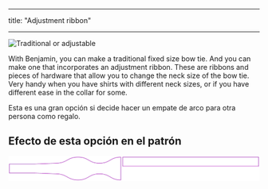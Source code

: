 - - -
title: "Adjustment ribbon"
- - -

![Traditional or adjustable](adjustmentribbon.svg)

With Benjamin, you can make a traditional fixed size bow tie. And you can make one that incorporates an adjustment ribbon. These are ribbons and pieces of hardware that allow you to change the neck size of the bow tie. Very handy when you have shirts with different neck sizes, or if you have different ease in the collar for some.

<Tip>

Esta es una gran opción si decide hacer un empate de arco para otra persona como regalo.

</Tip>

## Efecto de esta opción en el patrón

![This image shows the effect of this option by superimposing several variants that have a different value for this option](benjamin_adjustmentribbon_sample.svg "Effect of this option on the pattern")
